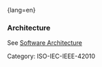 {lang=en}
### Architecture

See [Software Architecture](#term-software-architecture)

Category: ISO-IEC-IEEE-42010

